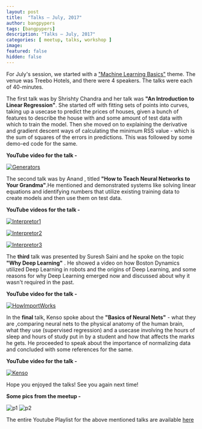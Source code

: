 ```yaml
---
layout: post
title:  "Talks – July, 2017"
author: bangpypers
tags: [bangpypers]
description: "Talks – July, 2017"
categories: [ meetup, talks, workshop ]
image:
featured: false
hidden: false
---
```


For July's session, we started with a ["Machine Learning Basics"](https://www.meetup.com/BangPypers/events/240151299/) theme. The venue was Treebo Hotels, and there were 4 speakers. The talks were each of 40-minutes. 

The first talk was by Shrishty Chandra and her talk was **"An Introduction to Linear Regression"**. She started off with fitting sets of points into curves, taking up a usecase to predict the prices of houses, given a bunch of features to describe the house with and some amount of test data with which to train the model. Then she moved on to explaining the derivative and gradient descent ways of calculating the minimum RSS value - which is the sum of squares of the errors in predictions. This was followed by some demo-ed code for the same. 

**YouTube video for the talk -** 

[![Generators](http://img.youtube.com/vi/fw5FX3h96YE/3.jpg)](https://www.youtube.com/watch?v=fw5FX3h96YE)

The second talk was by Anand , titled **"How to Teach Neural Networks to Your Grandma"**.He mentioned and demonstrated systems like solving linear equations and identifying numbers that utilize existing training data to create models and then use them on test data.

**YouTube videos for the talk -** 

[![Interpretor1](http://img.youtube.com/vi/qGtDvszHGSE/1.jpg)](https://www.youtube.com/watch?v=qGtDvszHGSE)

[![Interpretor2](http://img.youtube.com/vi/x9GO_BXcH6k/1.jpg)](https://www.youtube.com/watch?v=x9GO_BXcH6k)

[![Interpretor3](http://img.youtube.com/vi/NrVJ1vQWfwI/1.jpg)](https://www.youtube.com/watch?v=NrVJ1vQWfwI)

The **third** talk was presented by Suresh Saini and he spoke on the topic  **"Why Deep Learning"** . He showed a video on how Boston Dynamics utilized Deep Learning in robots and the origins of Deep Learning, and some reasons for why Deep Learning emerged now and discussed about why it wasn't required in the past. 

**YouTube video for the talk -** 

[![HowImportWorks](http://img.youtube.com/vi/Q1H71vU65PI/2.jpg)](https://www.youtube.com/watch?v=Q1H71vU65PI)

In the **final** talk, Kenso spoke about the **"Basics of Neural Nets"** - what they are ,comparing neural nets to the physical anatomy of the human brain, what they use (supervised regression) and a usecase involving the hours of sleep and hours of study put in by a student and how that affects the marks he gets. He proceeded to speak about the importance of normalizing data and concluded with some references for the same. 

**YouTube video for the talk -** 

[![Kenso](http://img.youtube.com/vi/PortltodBDw/2.jpg)](https://www.youtube.com/watch?v=PortltodBDw)

Hope you enjoyed the talks! See you again next time! 


**Some pics from the meetup -** 

![p1](https://secure.meetupstatic.com/photos/event/2/e/8/f/highres_463151919.jpeg)
![p2](https://secure.meetupstatic.com/photos/event/2/e/9/0/highres_463151920.jpeg)

The entire Youtube Playlist for the above mentioned talks are available [here](https://www.youtube.com/playlist?list=PLsCs1Q6ZL-GfXGkHAMcA5U8_ZVWRZdPQG)
